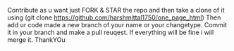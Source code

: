 Contribute as u want just FORK & STAR  the repo and then take a clone of it using (git clone https://github.com/harshmittal1750/one_page_html)
Then add ur code made a new branch of your name or your changetype.
Commit it in your branch and make a pull reuqest.
If everything will be fine i will merge it.
ThankYOu
